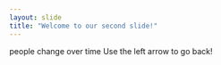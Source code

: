 ```yaml
---
layout: slide
title: "Welcome to our second slide!"
---
```

people change over time
Use the left arrow to go back!
